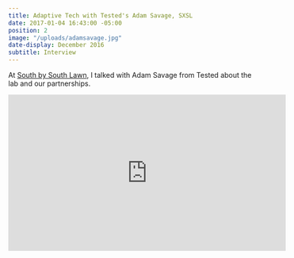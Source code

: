 ```yaml
---
title: Adaptive Tech with Tested's Adam Savage, SXSL
date: 2017-01-04 16:43:00 -05:00
position: 2
image: "/uploads/adamsavage.jpg"
date-display: December 2016
subtitle: Interview
---
```


At [South by South Lawn](https://obamawhitehouse.archives.gov/the-press-office/2016/10/03/background-white-house-south-south-lawn-event), I talked with Adam Savage from Tested about the lab and our partnerships. 

<iframe width="560" height="315" src="https://www.youtube.com/embed/8buG9E37AKQ" frameborder="0" allowfullscreen></iframe>
